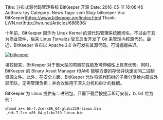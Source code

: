 Title: 分布式源代码管理系统 BitKeeper 开源
Date: 2016-05-11 16:08:46
Authors: toy
Category: News
Tags: scm
Slug: bitkeeper
Via: BitKeeper|https://www.bitkeeper.org/index.html
Thank: LWN.net|http://lwn.net/Articles/686896/

十年前，BitKeeper 因作为 Linux Kernel 的源代码管理系统而闻名。不过由于其为商业软件，后来 Linus Torvalds 受其启发开发了 Git 来管理内核源代码。最近，BitKeeper 宣布以 Apache 2.0 许可发布其源代码，可谓姗姗来迟。

<!-- PELICAN_END_SUMMARY -->

[![bitkeeper]({filename}/images/bitkeeper.thumb.png)]({filename}/images/bitkeeper.png)

相较起来，BitKeeper 对于很大型的项目在性能及可伸缩性上具有优势。同时，BitKeeper 的 Binary Asset Manager (BAM) 能够方便的存储并快速访问二进制资源文件。此外，在安全方面，BitKeeper 允许将源代码树的子集分享给内部或外部团队，无需管理负担；并会收集用于深入分析和审计的数据。

BitKeeper 为 Linux 提供有二进制包，只需下载后按提示即可安装，以 64 位为例：

    chmod a+x bk-7.2ce-x86_64-glibc219-linux.bin
    ./bk-7.2ce-x86_64-glibc219-linux.bin
